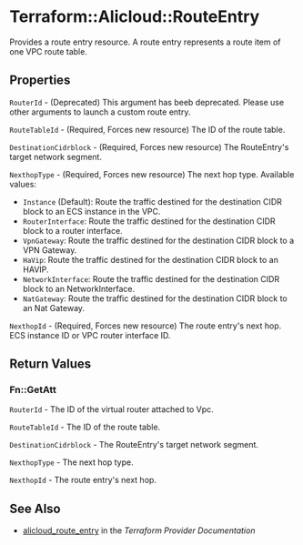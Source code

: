 # Terraform::Alicloud::RouteEntry

Provides a route entry resource. A route entry represents a route item of one VPC route table.

## Properties

`RouterId` - (Deprecated) This argument has beeb deprecated. Please use other arguments to launch a custom route entry.

`RouteTableId` - (Required, Forces new resource) The ID of the route table.

`DestinationCidrblock` - (Required, Forces new resource) The RouteEntry's target network segment.

`NexthopType` - (Required, Forces new resource) The next hop type. Available values:
- `Instance` (Default): Route the traffic destined for the destination CIDR block to an ECS instance in the VPC.
- `RouterInterface`: Route the traffic destined for the destination CIDR block to a router interface.
- `VpnGateway`: Route the traffic destined for the destination CIDR block to a VPN Gateway.
- `HaVip`: Route the traffic destined for the destination CIDR block to an HAVIP.
- `NetworkInterface`: Route the traffic destined for the destination CIDR block to an NetworkInterface.
- `NatGateway`: Route the traffic destined for the destination CIDR block to an Nat Gateway.

`NexthopId` - (Required, Forces new resource) The route entry's next hop. ECS instance ID or VPC router interface ID.


## Return Values

### Fn::GetAtt

`RouterId` - The ID of the virtual router attached to Vpc.

`RouteTableId` - The ID of the route table.

`DestinationCidrblock` - The RouteEntry's target network segment.

`NexthopType` - The next hop type.

`NexthopId` - The route entry's next hop.

## See Also

* [alicloud_route_entry](https://www.terraform.io/docs/providers/alicloud/r/route_entry.html) in the _Terraform Provider Documentation_